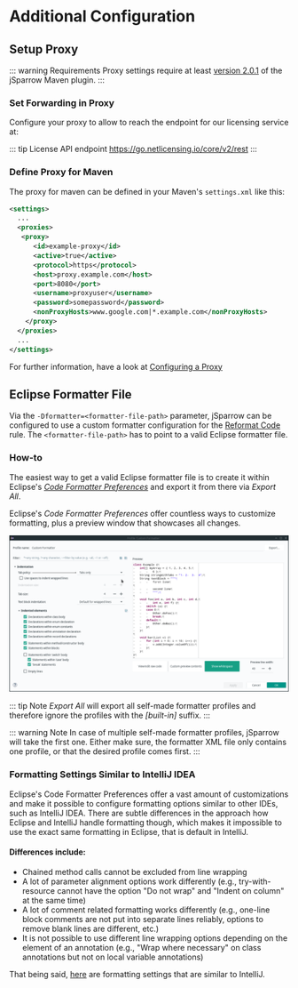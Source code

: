 # Additional Configuration

## Setup Proxy

::: warning Requirements
Proxy settings require at least [version 2.0.1](/maven/release-notes.html#_2-0-1) of the jSparrow Maven plugin.
:::

### Set Forwarding in Proxy

Configure your proxy to allow to reach the endpoint for our licensing service at:

::: tip License API endpoint
https://go.netlicensing.io/core/v2/rest
:::


### Define Proxy for Maven

The proxy for maven can be defined in your Maven's `settings.xml` like this:

```xml
<settings>
  ...
  <proxies>
   <proxy>
      <id>example-proxy</id>
      <active>true</active>
      <protocol>https</protocol>
      <host>proxy.example.com</host>
      <port>8080</port>
      <username>proxyuser</username>
      <password>somepassword</password>
      <nonProxyHosts>www.google.com|*.example.com</nonProxyHosts>
    </proxy>
  </proxies>
  ...
</settings>
```

For further information, have a look at [Configuring a Proxy](https://maven.apache.org/guides/mini/guide-proxies.html)

## Eclipse Formatter File

Via the `-Dformatter=<formatter-file-path>` parameter, jSparrow can be configured to use a custom formatter configuration for the [Reformat Code](/rules/code-formatter.html) rule. 
The `<formatter-file-path>` has to point to a valid Eclipse formatter file.  

### How-to

The easiest way to get a valid Eclipse formatter file is to create it within Eclipse's [_Code Formatter Preferences_](https://help.eclipse.org/2020-09/index.jsp?topic=%2Forg.eclipse.jdt.doc.user%2Freference%2Fpreferences%2Fjava%2Fcodestyle%2Fref-preferences-formatter.htm) and export it from there via _Export All_. 

Eclipse's _Code Formatter Preferences_ offer countless ways to customize formatting, plus a preview window that showcases all changes. 

[ ![Eclipse Formatter Preferences](/img/maven/eclipse-formatter-preferences.gif) ](/img/maven/eclipse-formatter-preferences.gif)

::: tip Note
_Export All_ will export all self-made formatter profiles and therefore ignore the profiles with the _\[built-in\]_ suffix. 
:::

::: warning Note
In case of multiple self-made formatter profiles, jSparrow will take the first one. Either make sure, the formatter XML file only contains one profile, or that the desired profile comes first. 
:::

### Formatting Settings Similar to IntelliJ IDEA

Eclipse's Code Formatter Preferences offer a vast amount of customizations and make it possible to configure formatting options similar to other IDEs, such as IntelliJ IDEA.
There are subtle differences in the approach how Eclipse and IntelliJ handle formatting though, which makes it impossible to use the exact same formatting in Eclipse, that is default in IntelliJ. 

#### Differences include:
* Chained method calls cannot be excluded from line wrapping
* A lot of parameter alignment options work differently (e.g., try-with-resource cannot have the option "Do not wrap" and "Indent on column" at the same time)
* A lot of comment related formatting works differently (e.g., one-line block comments are not put into separate lines reliably, options to remove blank lines are different, etc.)
* It is not possible to use different line wrapping options depending on the element of an annotation (e.g., "Wrap where necessary" on class annotations but not on local variable annotations)

That being said, [here](https://gist.github.com/luigiwerzowa/bf91b62b6180fa86992f4cb7b7f71429) are formatting settings that are similar to IntelliJ. 